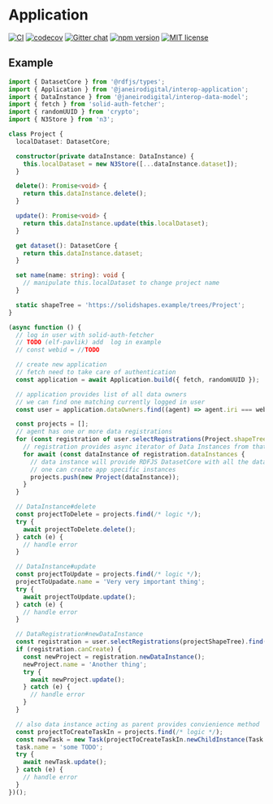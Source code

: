 # Application

[![CI](https://github.com/janeirodigital/sai-js/actions/workflows/ci.yml/badge.svg)](https://github.com/janeirodigital/sai-js/actions/workflows/ci.yml)
[![codecov](https://codecov.io/gh/janeirodigital/sai-js/branch/main/graph/badge.svg?flag=application)](https://codecov.io/gh/janeirodigital/sai-js/tree/codecov/packages/application)
[![Gitter chat](https://badges.gitter.im/gitterHQ/gitter.png)](https://gitter.im/solid/data-interoperability-panel)
[![npm version](https://badge.fury.io/js/%40janeirodigital%2Finterop-application.svg)](https://www.npmjs.com/package/@janeirodigital/interop-application)
[![MIT license](https://img.shields.io/github/license/janeirodigital/sai-js)](https://github.com/janeirodigital/sai-js/blob/main/LICENSE)

## Example

```ts
import { DatasetCore } from '@rdfjs/types';
import { Application } from '@janeirodigital/interop-application';
import { DataInstance } from '@janeirodigital/interop-data-model';
import { fetch } from 'solid-auth-fetcher';
import { randomUUID } from 'crypto';
import { N3Store } from 'n3';

class Project {
  localDataset: DatasetCore;

  constructor(private dataInstance: DataInstance) {
    this.localDataset = new N3Store([...dataInstance.dataset]);
  }

  delete(): Promise<void> {
    return this.dataInstance.delete();
  }

  update(): Promise<void> {
    return this.dataInstance.update(this.localDataset);
  }

  get dataset(): DatasetCore {
    return this.dataInstance.dataset;
  }

  set name(name: string): void {
    // manipulate this.localDataset to change project name
  }

  static shapeTree = 'https://solidshapes.example/trees/Project';
}

(async function () {
  // log in user with solid-auth-fetcher
  // TODO (elf-pavlik) add  log in example
  // const webid = //TODO

  // create new application
  // fetch need to take care of authentication
  const application = await Application.build({ fetch, randomUUID });

  // application provides list of all data owners
  // we can find one matching currently logged in user
  const user = application.dataOwners.find((agent) => agent.iri === webid);

  const projects = [];
  // agent has one or more data registrations
  for (const registration of user.selectRegistrations(Project.shapeTree)) {
    // registration provides async iterator of Data Instances from that data registration
    for await (const dataInstance of registration.dataInstances {
      // data instance will provide RDFJS DatasetCore with all the data
      // one can create app specific instances
      projects.push(new Project(dataInstance));
    }
  }

  // DataInstance#delete
  const projectToDelete = projects.find(/* logic */);
  try {
    await projectToDelete.delete();
  } catch (e) {
    // handle error
  }

  // DataInstance#update
  const projectToUpdate = projects.find(/* logic */);
  projectToUpadate.name = 'Very very important thing';
  try {
    await projectToUpdate.update();
  } catch (e) {
    // handle error
  }

  // DataRegistration#newDataInstance
  const registration = user.selectRegistrations(projectShapeTree).find(/* logic */);
  if (registration.canCreate) {
    const newProject = registration.newDataInstance();
    newProject.name = 'Another thing';
    try {
      await newProject.update();
    } catch (e) {
      // handle error
    }
  }

  // also data instance acting as parent provides convienience method
  const projectToCreateTaskIn = projects.find(/* logic */);
  const newTask = new Task(projectToCreateTaskIn.newChildInstance(Task.shapeTree));
  task.name = 'some TODO';
  try {
    await newTask.update();
  } catch (e) {
    // handle error
  }
})();
```

